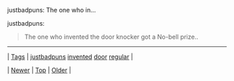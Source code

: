 <!--
title: justbadpuns
date: 2020-06-28T15:27:00.123Z
tags: justbadpuns, invented, door, regular
-->


justbadpuns: The one who in...

<p>justbadpuns:</p>

<blockquote><p>

The one who invented the door knocker got a No-bell prize..<br/></p></blockquote>

<!--BOTTOM-POST-NAVIGATION-->
---

| [Tags](tags.md) | [justbadpuns](tag-justbadpuns.md) [invented](tag-invented.md) [door](tag-door.md) [regular](tag-regular.md) |

| [Newer](148151711769.md) | [Top](index.md) | [Older](148203401794.md) |